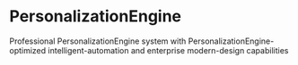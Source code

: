 # PersonalizationEngine
Professional PersonalizationEngine system with PersonalizationEngine-optimized intelligent-automation and enterprise modern-design capabilities
